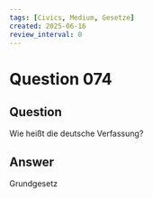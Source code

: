 ```yaml
---
tags: [Civics, Medium, Gesetze]
created: 2025-06-16
review_interval: 0
---
```


# Question 074

## Question

Wie heißt die deutsche Verfassung?

## Answer

Grundgesetz
